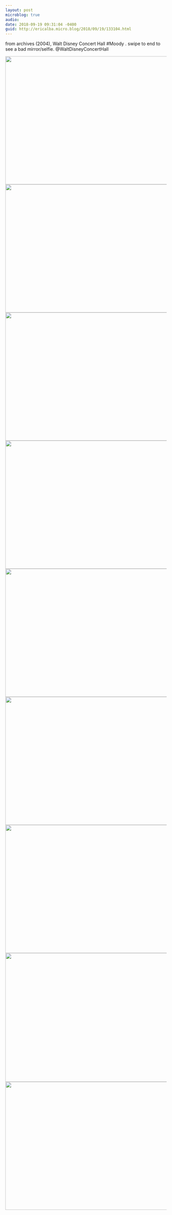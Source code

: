 ```yaml
---
layout: post
microblog: true
audio: 
date: 2018-09-19 09:31:04 -0400
guid: http://ericalba.micro.blog/2018/09/19/133104.html
---
```

from archives (2004), Walt Disney Concert Hall #Moody . swipe to end to see a bad mirror/selfie.
@WaltDisneyConcertHall

<img src="http://micro.ericalba.com/uploads/2018/f459c88cd3.jpg" width="600" height="400" /><img src="http://micro.ericalba.com/uploads/2018/a037c2e2c1.jpg" width="600" height="400" /><img src="http://micro.ericalba.com/uploads/2018/b79e033a43.jpg" width="600" height="400" /><img src="http://micro.ericalba.com/uploads/2018/232bd007d8.jpg" width="600" height="400" /><img src="http://micro.ericalba.com/uploads/2018/570fe6ac35.jpg" width="600" height="400" /><img src="http://micro.ericalba.com/uploads/2018/1431962973.jpg" width="600" height="400" /><img src="http://micro.ericalba.com/uploads/2018/073513e18b.jpg" width="600" height="400" /><img src="http://micro.ericalba.com/uploads/2018/e92363b7e9.jpg" width="600" height="402" /><img src="http://micro.ericalba.com/uploads/2018/5ea24c2f2c.jpg" width="600" height="400" />
